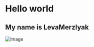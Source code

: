 ﻿
# Hello world


## My name is LevaMerzlyak

![Image](https://levamerzlyak.github.io/hello-world-page/images/IMG_7627small.jpg)
